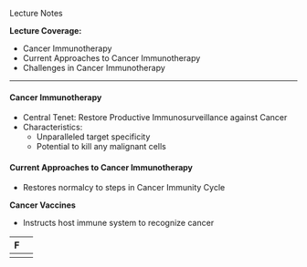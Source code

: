 Lecture Notes

**Lecture Coverage:**
- Cancer Immunotherapy
- Current Approaches to Cancer Immunotherapy
- Challenges in Cancer Immunotherapy

---
#### **Cancer Immunotherapy**
- Central Tenet: Restore Productive Immunosurveillance against Cancer
- Characteristics:
	- Unparalleled target specificity
	- Potential to kill any malignant cells


#### **Current Approaches to Cancer Immunotherapy**
- Restores normalcy to steps in Cancer Immunity Cycle

**Cancer Vaccines**
- Instructs host immune system to recognize cancer

| F   |     |
| --- | --- |
|     |     |
